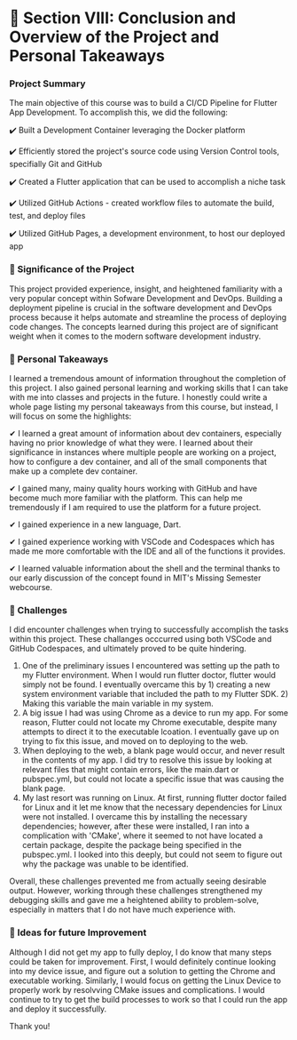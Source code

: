 #  :diamond_shape_with_a_dot_inside: Section VIII: Conclusion and Overview of the Project and Personal Takeaways
### Project Summary 
The main objective of this course was to build a CI/CD Pipeline for Flutter App Development. To accomplish this, we did the following:

✔️ Built a Development Container leveraging the Docker platform

✔️ Efficiently stored the project's source code using Version Control tools, specifially Git and GitHub

✔️ Created a Flutter application that can be used to accomplish a niche task 

✔️ Utilized GitHub Actions - created workflow files to automate the build, test, and deploy files

✔️ Utilized GitHub Pages, a development environment, to host our deployed app

### :diamond_shape_with_a_dot_inside: Significance of the Project 
This project provided experience, insight, and heightened familiarity with a very popular concept within Sofware Development and DevOps. Building a deployment pipeline is crucial in the software development and DevOps process because it helps automate and streamline the process of deploying code changes. The concepts learned during this project are of significant weight when it comes to the modern software development industry.

### :diamond_shape_with_a_dot_inside: Personal Takeaways 
I learned a tremendous amount of information throughout the completion of this project. I also gained personal learning and working skills that I can take with me into classes and projects in the future. I honestly could write a whole page listing my personal takeaways from this course, but instead, I will focus on some the highlights:

✔ I learned a great amount of information about dev containers, especially having no prior knowledge of what they were. I learned about their significance in instances where multiple people are working on a project, how to configure a dev container, and all of the small components that make up a complete dev container.

✔ I gained many, mainy quality hours working with GitHub and have become much more familiar with the platform. This can help me tremendously if I am required to use the platform for a future project.

✔ I gained experience in a new language, Dart.

✔ I gained experience working with VSCode and Codespaces which has made me more comfortable with the IDE and all of the functions it provides.

✔ I learned valuable information about the shell and the terminal thanks to our early discussion of the concept found in MIT's Missing Semester webcourse.

### :diamond_shape_with_a_dot_inside: Challenges
I did encounter challenges when trying to successfully accomplish the tasks within this project. These challanges occcurred using both VSCode and GitHub Codespaces, and ultimately proved to be quite hindering.

1. One of the preliminary issues I encountered was setting up the path to my Flutter environment. When I would run flutter doctor, flutter would simply not be found. I eventually overcame this by 1) creating a new system environment variable that included the path to my Flutter SDK. 2) Making this variable the main variable in my system. 
2. A big issue I had was using Chrome as a device to run my app. For some reason, Flutter could not locate my Chrome executable, despite many attempts to direct it to the executable lcoation. I eventually gave up on trying to fix this issue, and moved on to deploying to the web.
3. When deploying to the web, a blank page would occur, and never result in the contents of my app. I did try to resolve this issue by looking at relevant files that might contain errors, like the main.dart or pubspec.yml, but could not locate a specific issue that was causing the blank page.
4. My last resort was running on Linux. At first, running flutter doctor failed for Linux and it let me know that the necessary dependencies for Linux were not installed. I overcame this by installing the necessary dependencies; however, after these were installed, I ran into a complication with 'CMake', where it seemed to not have located a certain package, despite the package being specified in the pubspec.yml. I looked into this deeply, but could not seem to figure out why the package was unable to be identified.

Overall, these challenges prevented me from actually seeing desirable output. However, working through these challenges strengthened my debugging skills and gave me a heightened ability to problem-solve, especially in matters that I do not have much experience with.

### :diamond_shape_with_a_dot_inside: Ideas for future Improvement
Although I did not get my app to fully deploy, I do know that many steps could be taken for improvement. First, I would definitely continue looking into my device issue, and figure out a solution to getting the Chrome and executable working. Similarly, I would focus on getting the Linux Device to properly work by resolvving CMake issues and complications. I would continue to try to get the build processes to work so that I could run the app and deploy it successfully.

Thank you!
